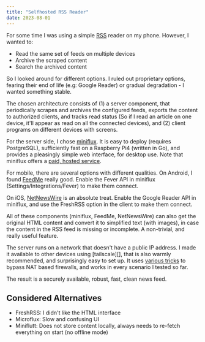 ```yaml
---
title: "Selfhosted RSS Reader"
date: 2023-08-01
---
```


For some time I was using a simple [RSS][] reader on my phone.
However, I wanted to:

 - Read the same set of feeds on multiple devices
 - Archive the scraped content
 - Search the archived content

So I looked around for different options.
I ruled out proprietary options, fearing their end of life (e.g: Google Reader)
or gradual degradation - I wanted something stable.

The chosen architecture consists of (1) a server component, that periodically
scrapes and archives the configured feeds, exports the content to authorized clients,
and tracks read status (So if I read an article on one device, it'll appear as
read on all the connected devices), and (2) client programs on different devices with screens.

For the server side, I chose [miniflux][]. It is easy to deploy (requires PostgreSQL),
sufficiently fast on a Raspberry Pi4 (written in Go), and provides a pleasingly simple
web interface, for desktop use. Note that miniflux offers a [paid, hosted service][minipay].

For mobile, there are several options with different qualities.
On Android, I found [FeedMe] really good. Enable the Fever API in miniflux
(Settings/Integrations/Fever) to make them connect.

On iOS, [NetNewsWire][] is an absolute treat. Enable the Google Reader API in
miniflux, and use the FreshRSS option in the client to make them connect.

All of these components (miniflux, FeedMe, NetNewsWire) can also get the original HTML
content and convert it to simplified text (with images), in case the content in the RSS
feed is missing or incomplete. A non-trivial, and really useful feature.

The server runs on a network that doesn't have a public IP address.
I made it available to other devices using [tailscale][], that is
also warmly recommended, and surprisingly easy to set up.
It uses [various tricks][tailscale-how] to bypass NAT based firewalls,
and works in every scenario I tested so far.

The result is a securely available, robust, fast, clean news feed.

## Considered Alternatives

 - FreshRSS: I didn't like the HTML interface
 - Microflux: Slow and confusing UI
 - Miniflutt: Does not store content locally, always needs to re-fetch everything on start (no offline mode)

[RSS]: https://en.wikipedia.org/wiki/RSS
[miniflux]: https://miniflux.app/
[minipay]: https://miniflux.app/hosting.html
[FeedMe]: https://play.google.com/store/apps/details?id=com.seazon.feedme&hl=en&gl=US
[NetNewsWire]: https://netnewswire.com/
[tailscale-how]: https://tailscale.com/blog/how-nat-traversal-works/
